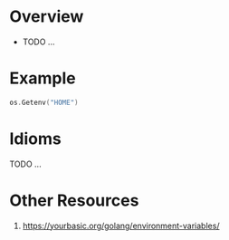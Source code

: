 # Overview
- TODO ...


# Example
```go
os.Getenv("HOME")
```


# Idioms
TODO ...


# Other Resources
1. https://yourbasic.org/golang/environment-variables/
